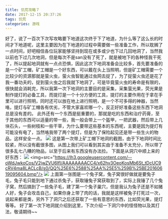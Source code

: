 ```yaml
---
title: 饥荒攻略７
date: 2017-12-15 20:37:26
tags: 饥荒
categories: 游戏
---
```

好了，说了一百次下次写攻略要下地道这次终于下了地道，为什么等了这么长的时间才下地道呢，这里主要因为在下地道的过程中需要做一些准备工作，所以耽搁了一点时间，好吧相信各位玩家能够坚持到现在或多或少也下过几回地洞了，当然我以前也下过几次地洞，但是每次不是san没有了死了，就是被地下的各种怪我干死了，所以提起地洞就有一点点恐惧，因此这次下地洞准备会比较多，首先要准备的是一个矿工帽，矿工帽是一个好东西，可以戴在头上当照明，但是矿工帽需要一个比较少的资源那就是萤火虫，萤火虫智能通过虫网去捉了，为了捉萤火虫还是花了我一番功夫的，捉到萤火虫之后我就下地洞了，可是毕竟萤火虫的寿命是有限的，很快就会消耗完，所以我第一次下地洞的主要目的是采集，采集萤光果，荧光果是制作提灯的必备工具，而提灯是一个十分方便的工具，提灯的主要作用在于拿在手里可以进行照明，同时还可以放在地上进行照明，是一个不可多得的神器，当然咯，提灯与矿工帽各有优劣，不管大家喜欢哪一个，反正好好准备这些东西下地洞总是没有差的。
此外还有一个东西是挺重要的，那就是吃的东西和治疗药膏，至于其他的东西可以适量的带一些，我一般会带上一个盔甲，一把武器，然后带上几块石头，一些树枝和一些干草，为什么要带这些基本的东西呢，主要是因为提灯有可能没有电了，当然咯我带了两个提灯，但是为了保险起见还是带一些生火的物品，这样安全一点。
<img src="https://lh3.googleusercontent.com/-IcDtjAvoJ8o/V2jujoUMedI/AAAAAAAACCc/ZpcGndOr_64JxB-OgLVuTul_sMiaX4bEwCLcB/s0/QQ%25E6%2588%25AA%25E5%259B%25BE20160618163157.bmp"/>
这是第一次带上矿工帽下地洞的截图，由于下地洞时间比较紧，所以没有截很多图，从图上我们可以看到其实由于准备不太充分，所以带了很多乱七八糟的物品，以至于后来有东西没有办法捡。
下面是从洞穴中顺上来的好东西：
<img src="https://lh3.googleusercontent.com/-tJGiTxPvlPo/V2jwLKUAe0I/AAAAAAAACCs/c7l93gZ8SfcDv-w1rxrhi42JWOfmiCfWgCLcB/s0/QQ%25E6%2588%25AA%25E5%259B%25BE20160618171626.bmp"/>
<img=src="https://lh3.googleusercontent.com/--oWdJwkoCos/V2jwZVU6lfI/AAAAAAAACC4/x62hv3OeoKosMb6St_tDcUC9cRV4ma8LACLcB/s0/QQ%25E6%2588%25AA%25E5%259B%25BE20160619095604.bmp"/>
<img src="https://lh3.googleusercontent.com/-XnUWsSVhe3w/V2jwe9qe7DI/AAAAAAAACDE/Ym1suclR-xslqoLOCuTQ1CqsG4M2XKkOwCLcB/s0/QQ%25E6%2588%25AA%25E5%259B%25BE20160619161435.bmp">
上面第一张图是一个兔子窝，兔子窝很好做就是要兔子毛，兔子毛只能到地下通过杀兔子，获取锤兔子窝获取到了，实际上我锤了几个兔子窝，然后搞到了一些兔子毛，建了第一个兔子巢穴，但是我认为兔子还是不如猪人好，兔子会攻击自己，如果你身上带了肉的话，我就是这样被兔子打死过一次，说起来都是类，另外下了洞穴之后还获取了一些有意思的东西，比如荧光果，提灯等等。
好了第一次下地洞就介绍到这里，下次介绍一下洞穴中的怪怪物以及其打法，敬请期待~~
